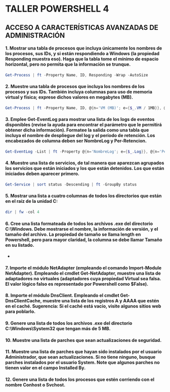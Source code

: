 # TALLER POWERSHELL 4
## ACCESO A CARACTERÍSTICAS AVANZADAS DE ADMINISTRACIÓN

#### 1. Mostrar una tabla de procesos que incluya únicamente los nombres de los procesos, sus IDs, y si están respondiendo a Windows (la propiedad Responding muestra eso). Haga que la tabla tome el mínimo de espacio horizontal, pero no permita que la información se trunque.

```powershell
Get-Process | ft -Property Name, ID, Responding -Wrap -AutoSize
```

#### 2. Muestre una tabla de procesos que incluya los nombres de los procesos y sus IDs. También incluya columnas para uso de memoria virtual y física; exprese dichos valores en megabytes (MB).

```powershell
Get-Process | ft -Property Name, ID, @{n='VM (MB)'; e={$_.VM / 1MB}}, @{n='PM (MB)'; e={$_.PM / 1MB}}
```

#### 3. Emplee Get-EventLog para mostrar una lista de los logs de eventos disponibles (revise la ayuda para encontrar el parámetro que le permitirá obtener dicha información). Formatee la salida como una tabla que incluya el nombre de despliegue del log y el período de retención. Los encabezados de columna deben ser NombreLog y Per-Retencion.

```powershell
Get-EventLog -List | ft -Property @{n='NombreLog'; e={$_.Log}}, @{n='Per-Retencion'; e={$_.MinimumRetentionDays}} 
```

#### 4. Muestre una lista de servicios, de tal manera que aparezcan agrupados los servicios que están iniciados y los que están detenidos. Los que están iniciados deben aparecer primero.

```powershell
Get-Service | sort status -Descending | ft -GroupBy status
```

#### 5. Mostrar una lista a cuatro columnas de todos los directorios que están en el raíz de la unidad C:

```powershell
dir | fw -col 4
```

#### 6. Cree una lista formateada de todos los archivos .exe del directorio C:\Windows. Debe mostrarse el nombre, la información de versión, y el tamaño del archivo. La propiedad de tamaño se llama length en Powershell, pero para mayor claridad, la columna se debe llamar Tamaño en su listado.

- 

#### 7. Importe el módulo NetAdapter (empleando el comando Import-Module NetAdapter). Empleando el cmdlet Get-NetAdapter, muestre una lista de adaptadores no virtuales (adaptadores cuya propiedad Virtual sea falsa. El valor lógico falso es representado por Powershell como $False).

#### 8. Importe el módulo DnsClient. Empleando el cmdlet Get-DnsClientCache, muestre una lista de los registros A y AAAA que estén en el caché. Sugerencia: Si el caché está vacío, visite algunos sitios web para poblarlo.

#### 9. Genere una lista de todos los archivos .exe del directorio C:\Windows\System32 que tengan más de 5 MB.

#### 10. Muestre una lista de parches que sean actualizaciones de seguridad.

#### 11. Muestre una lista de parches que hayan sido instalados por el usuario Administrador, que sean actualizaciones. Si no tiene ninguno, busque parches instalados por el usuario System. Note que algunos parches no tienen valor en el campo Installed By.

#### 12. Genere una lista de todos los procesos que estén corriendo con el nombre Conhost o Svchost.

